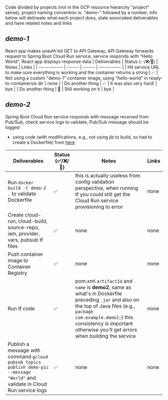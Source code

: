 Code divided by projects (not in the GCP resource hierarchy "project" sense), project naming convention is: "demo-" followed by a number, info below will delineate what each project does, state associated deliverables and have related notes and links

## _demo-1_

React app makes unauth'ed GET to API Gateway, API Gateway forwards request to Spring Boot Cloud Run service, service responds with "Hello World", React app displays response data
| Deliverables | Status (✅/❌/🚧) | Notes | Links |
| ------------ | ------ | ------ | ----------- |
| Hit service URL to make sure everything is working and the container returns a string | ✅ | Not using a custom "demo-1" container image, using "hello-world" in ready-to-containerize dir | none |
| Do another thing | ✅ | It was also very hard! | bye |
| Do another thing | 🚧 | Still working on it | bye |

## _demo-2_

Spring Boot Cloud Run service responds with message received from Pub/Sub, check service logs to validate, Pub/Sub message should be logged

- using code (with modifications, e.g., not using jib to build, so had to create a Dockerfile) from [here](https://github.com/GoogleCloudPlatform/java-docs-samples/tree/master/run/pubsub)

| Deliverables                                                                                                                    | Status (✅/❌/🚧) | Notes                                                                                                                                                                                                                                                  | Links |
| ------------------------------------------------------------------------------------------------------------------------------- | ----------------- | ------------------------------------------------------------------------------------------------------------------------------------------------------------------------------------------------------------------------------------------------------ | ----- |
| Run `docker build -t demo-2 .` to validate Dockerfile                                                                           | ✅                | this is actually useless from config validation perspective, when running tf you could still get the Cloud Run service provisioning to error                                                                                                           | none  |
| Create cloud-run, cloud-build, source-repo, iam, provider, vars, pubsub tf files                                                | ✅                | none                                                                                                                                                                                                                                                   | none  |
| Push container image to Container Registry                                                                                      | ✅                | none                                                                                                                                                                                                                                                   | none  |
| Run tf code                                                                                                                     | ✅                | pom.xml `artifactId` and `name` is **demo2**, same as what's in Dockerfile preceding `.jar` and also on the top of Java files (e.g., `package com.example.demo2;`) this consistency is important otherwise you'll get errors when building the service | none  |
| Publish a message with command `gcloud pubsub topics publish demo-pic --message "World"` and validate in Cloud Run service logs | ✅                | none                                                                                                                                                                                                                                                   | none  |
